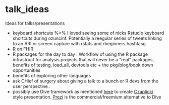 # talk_ideas
Ideas for talks/presentations
- keyboard shortcuts %>% I loved seeing some of nicks Rstudio keyboard shortcuts during ozuncinf.  Potentially a reegular series of tweets linking to an ARI or screen capture with rstats and rbeginners hashtasg
- R on FHIR
- R packages for the day to day : Workflow of using the R package infrastruct for analysis projects that will never be a "real" packages, benefits of testing, load_all, devtools etc + the pkg/blog/book down opportunities
- benefits of exploring other languages
- ask CHief of surgery about giving a talk to a bunch or R devs from the user perspective .
- possibly use Dive framework as mentioned [here](https://medium.com/@l.mugnaini/a-ready-to-use-elm-presentation-to-impress-your-colleagues-ee71cac8fe14) to create [Czaplicki](https://youtu.be/oYk8CKH7OhE)  style presentation.  [Prezi](https://prezi.com/) is the commercial/freemium alternative to Dive
